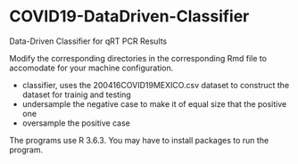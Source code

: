 # COVID19-DataDriven-Classifier
Data-Driven Classifier for qRT PCR Results


Modify the corresponding directories in the corresponding Rmd file to accomodate for your machine configuration.

+ classifier, uses the 200416COVID19MEXICO.csv dataset to construct the dataset for trainig and testing
+ undersample the negative case to make it of equal size that the positive one
+ oversample the positive case

The programs use R 3.6.3. You may have to install packages to run the program. 


